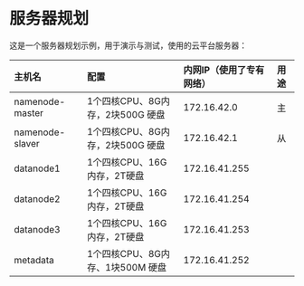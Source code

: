 服务器规划
================================================================================
这是一个服务器规划示例，用于演示与测试，使用的云平台服务器：

| 主机名 | 配置 | 内网IP（使用了专有网络）| 用途 |
| :---| :----| :-------------------| :---|
| namenode-master | 1个四核CPU、8G内存，2块500G 硬盘 | 172.16.42.0   | 主 |
| namenode-slaver | 1个四核CPU、8G内存，2块500G 硬盘 | 172.16.42.1   | 从 |
| datanode1       | 1个四核CPU、16G内存，2T硬盘      | 172.16.41.255 |  |
| datanode2       | 1个四核CPU、16G内存，2T硬盘      | 172.16.41.254 |  |
| datanode3       | 1个四核CPU、16G内存，2T硬盘      | 172.16.41.253 |  |
| metadata        | 1个四核CPU、8G内存、1块500M 硬盘 | 172.16.41.252 |  |
